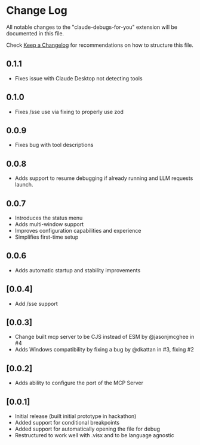 # Change Log

All notable changes to the "claude-debugs-for-you" extension will be documented in this file.

Check [Keep a Changelog](http://keepachangelog.com/) for recommendations on how to structure this file.


## 0.1.1

- Fixes issue with Claude Desktop not detecting tools


## 0.1.0

- Fixes /sse use via fixing to properly use zod

## 0.0.9

- Fixes bug with tool descriptions

## 0.0.8

- Adds support to resume debugging if already running and LLM requests launch.

## 0.0.7

- Introduces the status menu
- Adds multi-window support
- Improves configuration capabilities and experience
- Simplifies first-time setup

## 0.0.6

- Adds automatic startup and stability improvements

## [0.0.4]
- Add /sse support

## [0.0.3]

- Change built mcp server to be CJS instead of ESM by @jasonjmcghee in #4
- Adds Windows compatibility by fixing a bug by @dkattan in #3, fixing #2

## [0.0.2]

- Adds ability to configure the port of the MCP Server

## [0.0.1]

- Initial release (built initial prototype in hackathon)
- Added support for conditional breakpoints
- Added support for automatically opening the file for debug
- Restructured to work well with .visx and to be language agnostic
